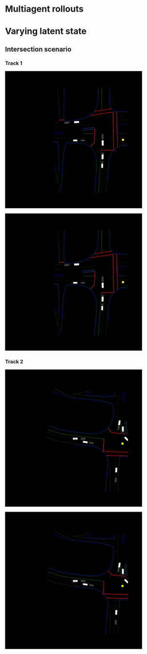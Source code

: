# Multiagent rollouts



# Varying latent state

## Intersection scenario

### Track 1

![Alt Text](latent1.gif)

![Alt Text](latent2.gif)

### Track 2

![Alt Text](latent3.gif)

![Alt Text](latent4.gif)
